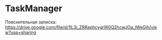 # TaskManager

Пояснительная записка: https://drive.google.com/file/d/1lL3i_ZRKephcygrW0Q2hcwJOa_lWeGih/view?usp=sharing
